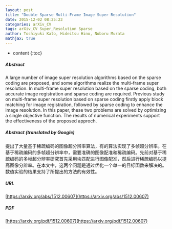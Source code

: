 ```yaml
---
layout: post
title: "Double Sparse Multi-Frame Image Super Resolution"
date: 2015-12-02 08:25:23
categories: arXiv_CV
tags: arXiv_CV Super_Resolution Sparse
author: Toshiyuki Kato, Hideitsu Hino, Noboru Murata
mathjax: true
---
```


* content
{:toc}

##### Abstract
A large number of image super resolution algorithms based on the sparse coding are proposed, and some algorithms realize the multi-frame super resolution. In multi-frame super resolution based on the sparse coding, both accurate image registration and sparse coding are required. Previous study on multi-frame super resolution based on sparse coding firstly apply block matching for image registration, followed by sparse coding to enhance the image resolution. In this paper, these two problems are solved by optimizing a single objective function. The results of numerical experiments support the effectiveness of the proposed approch.

##### Abstract (translated by Google)
提出了大量基于稀疏编码的图像超分辨率算法，有的算法实现了多帧超分辨率。在基于稀疏编码的多帧超分辨率中，需要准确的图像配准和稀疏编码。先前对基于稀疏编码的多帧超分辨率研究首先采用块匹配进行图像配准，然后进行稀疏编码以提高图像分辨率。在本文中，这两个问题是通过优化一个单一的目标函数来解决的。数值实验的结果支持了所提出的方法的有效性。

##### URL
[https://arxiv.org/abs/1512.00607](https://arxiv.org/abs/1512.00607)

##### PDF
[https://arxiv.org/pdf/1512.00607](https://arxiv.org/pdf/1512.00607)

